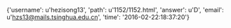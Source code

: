 {'username': u'hezisong13', 'path': u'1152/1152.html', 'answer': u'D', 'email': u'hzs13@mails.tsinghua.edu.cn', 'time': '2016-02-22:18:37:20'}